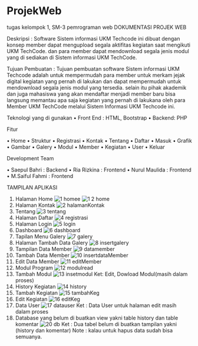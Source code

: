 # ProjekWeb
tugas kelompok 1, SM-3 pemrograman web 
DOKUMENTASI PROJEK WEB

Deskripsi :
Software Sistem informasi UKM Techcode ini dibuat dengan konsep member dapat mengupload segala aktifitas kegiatan saat mengikuti UKM TechCode. dan para member dapat mendownload segala jenis modul yang di sediakan di Sistem informasi UKM TechCode.

Tujuan Pembuatan :
Tujuan pembuatan software Sistem informasi UKM Techcode adalah untuk mempermudah para member untuk merkam jejak digital kegiatan yang pernah di lakukan dan dapat mempermudah untuk mendownload segala jenis modul yang tersedia. selain itu pihak akademik dan juga mahasiswa yang akan mendaftar menjadi member baru bisa langsung memantau apa saja kegiatan yang pernah di lakukana oleh para Member UKM TechCode melalui Sistem Informasi UKM Techcode ini.

Teknologi yang di gunakan
• Front End : HTML, Bootstrap
• Backend: PHP

Fitur

• Home
• Struktur
• Registrasi
• Kontak
• Tentang
• Daftar
• Masuk
• Grafik
• Gambar
• Galery
• Modul
• Member
• Kegiatan
• User
• Keluar

Development Team

• Saepul Bahri : Backend
• Ria Rizkina : Frontend
• Nurul Maulida : Frontend
• M.Saiful Fahmi : Frontend

TAMPILAN APLIKASI

1. Halaman Home
   ![1 homee](https://user-images.githubusercontent.com/80879870/149608062-ce2bab77-ea06-4262-ade4-be8f380d36e5.png)
   ![1 2 home](https://user-images.githubusercontent.com/80879870/149608271-4e10a987-20ea-4a71-9c95-5f806a04804b.png)
2. Halaman Kontak
   ![2 halamanKontak](https://user-images.githubusercontent.com/80879870/149608323-c8fdea15-f067-4ffd-a152-14b0f8240b91.png)
3. Tentang
   ![3 tentang](https://user-images.githubusercontent.com/80879870/149608359-c626ed58-cb5d-47d4-b6dc-ea90275fb917.png)
4. Halaman Daftar
   ![4 registrasi](https://user-images.githubusercontent.com/80879870/149608626-d09bf120-fd44-4c8c-a8c7-d9d19e0b1a1a.png)
5. Halaman Login
   ![5 login](https://user-images.githubusercontent.com/80879870/149608644-d6ae3c4a-4da3-4abf-a73c-d3a5db6ac4e5.png)
6. Dashboard
   ![6 dashboard](https://user-images.githubusercontent.com/80879870/149608650-5b6f9da6-fb69-4a3a-bec8-a5f53bc177eb.png)
7. Tapilan Menu Galery
   ![7 galery](https://user-images.githubusercontent.com/80879870/149608664-49368b16-98b5-4dae-9122-95c21baa278d.png)
8. Halaman Tambah Data Galery
   ![8  insertgalery](https://user-images.githubusercontent.com/80879870/149608682-2716f85f-c6b3-4bc2-bf80-64f83146180d.png)
9. Tampilan Data Member
   ![9 datamember](https://user-images.githubusercontent.com/80879870/149608706-6cb8579c-97a3-463e-863e-0c7cc515740e.png)
10. Tambah Data Member
    ![10 insertdataMember](https://user-images.githubusercontent.com/80879870/149608726-6f1784dd-61cf-4337-bf70-af5eaedfe2c0.png)
11. Edit Data Member
    ![11 editMember](https://user-images.githubusercontent.com/80879870/149608753-a1d9e241-caaf-43ae-ba73-23e29f9061fe.png)
12. Modul Program
    ![12 modulread](https://user-images.githubusercontent.com/80879870/149608787-c2757f65-6dc8-4b2d-89c1-3975a34dc03c.png)
13. Tambah Modul
    ![13 insetmodul](https://user-images.githubusercontent.com/80879870/149608825-07f5e685-4609-4397-92bc-c5d899ebab37.png)
    Ket: Edit, Dowload Modul(masih dalam proses)
14. History Kegiatan
    ![14 history](https://user-images.githubusercontent.com/80879870/149608837-9f777dad-8a73-4bc4-bcc1-02ed49a70acb.png)
15. Tambah Kegiatan
    ![15 tambahKeg](https://user-images.githubusercontent.com/80879870/149608883-0f2472b7-ff08-4a09-a1fc-5f3063da9dfa.png)
16. Edit Kegiatan
    ![16 editKeg](https://user-images.githubusercontent.com/80879870/149608941-3d620b8d-5a5f-44a2-87c5-28c9e8c69a48.png)
17. Data User
    ![17 datauser](https://user-images.githubusercontent.com/80879870/149608968-e4325bdd-d1c1-4ec0-9106-cb9d23041a89.png)
    Ket :
    Data User untuk halaman edit masih dalam proses
18. Database yang belum di buatkan view yakni table history dan table komentar
    ![20  db](https://user-images.githubusercontent.com/80879870/149609009-ee5a3f49-2713-4e94-9367-7fca377407aa.png)
    Ket :
    Dua tabel belum di buatkan tampilan yakni (history dan komentar)
    Note : kalau untuk hapus data sudah bisa semuanya.
